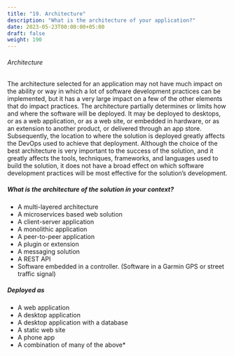 ```yaml
---
title: "19. Architecture"
description: "What is the architecture of your application?"
date: 2023-05-23T00:00:00+05:00
draft: false
weight: 190
---
```


###### Architecture
The architecture selected for an application may not have much impact on the ability or way in which a lot of software development practices can be implemented, but it has a very large impact on a few of the other elements that do impact practices.  The architecture partially determines or limits how and where the software will be deployed.  It may be deployed to desktops, or as a web application, or as a web site, or embedded in hardware, or as an extension to another product, or delivered through an app store.  Subsequently, the location to where the solution is deployed greatly affects the DevOps used to achieve that deployment.  Although the choice of the best architecture is very important to the success of the solution, and it greatly affects the tools, techniques, frameworks, and languages used to build the solution, it does not have a broad effect on which software development practices will be most effective for the solution’s development.

##### What is the architecture of the solution in your context?
* A multi-layered architecture
* A microservices based web solution
* A client-server application
* A monolithic application
* A peer-to-peer application
* A plugin or extension
* A messaging solution
* A REST API
* Software embedded in a controller. (Software in a Garmin GPS or street traffic signal)
##### Deployed as
* A web application
* A desktop application
* A desktop application with a database
* A static web site
* A phone app
* A combination of many of the above*
